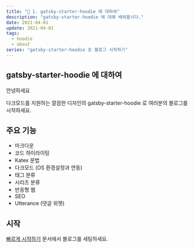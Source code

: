 ```yaml
---
title: "🎇 1. gatsby-starter-hoodie 에 대하여"
description: "gatsby-starter-hoodie 에 대해 배워봅시다."
date: 2021-04-01
update: 2021-04-01
tags:
  - hoodie
  - about
series: "gatsby-starter-hoodie 로 블로그 시작하기"
---
```


## gatsby-starter-hoodie 에 대하여

안녕하세요

다크모드를 지원하는 깔끔한 디자인의 gatsby-starter-hoodie 로 여러분의 블로그를 시작하세요.

## 주요 기능

- 마크다운
- 코드 하이라이팅
- Katex 문법
- 다크모드 (OS 환경설정과 연동)
- 태그 분류
- 시리즈 분류
- 반응형 웹
- SEO
- Utterance (댓글 위젯)

## 시작

[빠르게 시작하기](/quick-start-kr) 문서에서 블로그를 세팅하세요.
